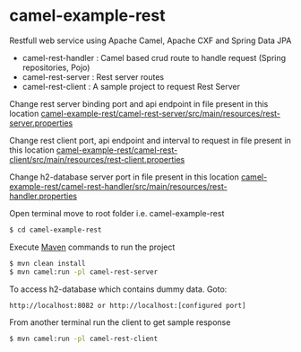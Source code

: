 # camel-example-rest
Restfull web service using Apache Camel, Apache CXF and Spring Data JPA

  - camel-rest-handler  :   Camel based crud route to handle request (Spring repositories, Pojo)
  - camel-rest-server   :   Rest server routes
  - camel-rest-client   :   A sample project to request Rest Server

Change rest server binding port and api endpoint in file present in this location [camel-example-rest/camel-rest-server/src/main/resources/rest-server.properties](https://github.com/chittaranjanpanda/camel-example-rest/blob/master/camel-rest-server/src/main/resources/rest-server.properties)

Change rest client port, api endpoint and interval to request in file present in this location [camel-example-rest/camel-rest-client/src/main/resources/rest-client.properties](https://github.com/chittaranjanpanda/camel-example-rest/blob/master/camel-rest-client/src/main/resources/rest-client.properties)

Change h2-database server port in file present in this location [camel-example-rest/camel-rest-handler/src/main/resources/rest-handler.properties](https://github.com/chittaranjanpanda/camel-example-rest/blob/master/camel-rest-handler/src/main/resources/rest-handler.properties)

Open terminal move to root folder i.e. camel-example-rest
```sh
$ cd camel-example-rest
```
Execute [Maven](https://maven.apache.org/) commands to run the project
```sh
$ mvn clean install
$ mvn camel:run -pl camel-rest-server
```
To access h2-database which contains dummy data. Goto: 
```sh
http://localhost:8082 or http://localhost:[configured port]
```

From another terminal run the client to get sample response
```sh
$ mvn camel:run -pl camel-rest-client
```

